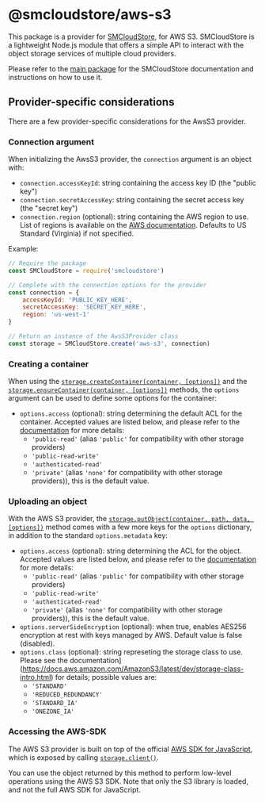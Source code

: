 # @smcloudstore/aws-s3

This package is a provider for [SMCloudStore](https://github.com/ItalyPaleAle/SMCloudStore), for AWS S3. SMCloudStore is a lightweight Node.js module that offers a simple API to interact with the object storage services of multiple cloud providers.

Please refer to the [main package](https://github.com/ItalyPaleAle/SMCloudStore) for the SMCloudStore documentation and instructions on how to use it.

## Provider-specific considerations

There are a few provider-specific considerations for the AwsS3 provider.

### Connection argument

When initializing the AwsS3 provider, the `connection` argument is an object with:

- `connection.accessKeyId`: string containing the access key ID (the "public key")
- `connection.secretAccessKey`: string containing the secret access key (the "secret key")
- `connection.region` (optional): string containing the AWS region to use. List of regions is available on the [AWS documentation](https://docs.aws.amazon.com/general/latest/gr/rande.html#s3_region). Defaults to US Standard (Virginia) if not specified.

Example:

````js
// Require the package
const SMCloudStore = require('smcloudstore')

// Complete with the connection options for the provider
const connection = {
    accessKeyId: 'PUBLIC_KEY_HERE',
    secretAccessKey: 'SECRET_KEY_HERE',
    region: 'us-west-1'
}

// Return an instance of the AwsS3Provider class
const storage = SMCloudStore.create('aws-s3', connection)
````

### Creating a container

When using the [`storage.createContainer(container, [options])`](https://italypaleale.github.io/SMCloudStore/classes/aws_s3.awss3provider.html#createcontainer) and the [`storage.ensureContainer(container, [options])`](https://italypaleale.github.io/SMCloudStore/classes/aws_s3.awss3provider.html#ensurecontainer) methods, the `options` argument can be used to define some options for the container:

- `options.access` (optional): string determining the default ACL for the container. Accepted values are listed below, and please refer to the [documentation](https://docs.aws.amazon.com/AmazonS3/latest/dev/acl-overview.html#canned-acl) for more details:
  - `'public-read'` (alias `'public'` for compatibility with other storage providers)
  - `'public-read-write'`
  - `'authenticated-read'`
  - `'private'` (alias `'none'` for compatibility with other storage providers)), this is the default value.

### Uploading an object

With the AWS S3 provider, the [`storage.putObject(container, path, data, [options])`](https://italypaleale.github.io/SMCloudStore/classes/aws_s3.awss3provider.html#putobject) method comes with a few more keys for the `options` dictionary, in addition to the standard `options.metadata` key:

- `options.access` (optional): string determining the ACL for the object. Accepted values are listed below, and please refer to the [documentation](https://docs.aws.amazon.com/AmazonS3/latest/dev/acl-overview.html#canned-acl) for more details:
  - `'public-read'` (alias `'public'` for compatibility with other storage providers)
  - `'public-read-write'`
  - `'authenticated-read'`
  - `'private'` (alias `'none'` for compatibility with other storage providers)), this is the default value.
- `options.serverSideEncryption` (optional): when true, enables AES256 encryption at rest with keys managed by AWS. Default value is false (disabled).
- `options.class` (optional): string represeting the storage class to use. Please see the documentation](https://docs.aws.amazon.com/AmazonS3/latest/dev/storage-class-intro.html) for details; possible values are:
  - `'STANDARD'`
  - `'REDUCED_REDUNDANCY'`
  - `'STANDARD_IA'`
  - `'ONEZONE_IA'`

### Accessing the AWS-SDK

The AWS S3 provider is built on top of the official [AWS SDK for JavaScript](https://github.com/aws/aws-sdk-js), which is exposed by calling [`storage.client()`](https://italypaleale.github.io/SMCloudStore/classes/core.storageprovider.html#client).

You can use the object returned by this method to perform low-level operations using the AWS S3 SDK. Note that only the S3 library is loaded, and not the full AWS SDK for JavaScript.
